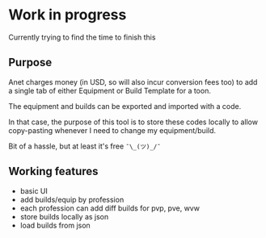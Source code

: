 # Work in progress

Currently trying to find the time to finish this

## Purpose
Anet charges money (in USD, so will also incur conversion fees too) to add a single tab of either Equipment or Build Template for a toon.

The equipment and builds can be exported and imported with a code.

In that case, the purpose of this tool is to store these codes locally to allow copy-pasting whenever I need to change my equipment/build.

Bit of a hassle, but at least it's free `¯\_(ツ)_/¯`


## Working features
- basic UI
- add builds/equip by profession
- each profession can add diff builds for pvp, pve, wvw
- store builds locally as json
- load builds from json
